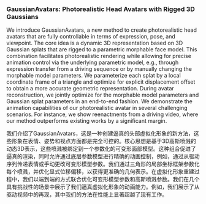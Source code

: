 ### GaussianAvatars: Photorealistic Head Avatars with Rigged 3D Gaussians

We introduce GaussianAvatars, a new method to create photorealistic head avatars that are fully controllable in terms of expression, pose, and viewpoint. The core idea is a dynamic 3D representation based on 3D Gaussian splats that are rigged to a parametric morphable face model. This combination facilitates photorealistic rendering while allowing for precise animation control via the underlying parametric model, e.g., through expression transfer from a driving sequence or by manually changing the morphable model parameters. We parameterize each splat by a local coordinate frame of a triangle and optimize for explicit displacement offset to obtain a more accurate geometric representation. During avatar reconstruction, we jointly optimize for the morphable model parameters and Gaussian splat parameters in an end-to-end fashion. We demonstrate the animation capabilities of our photorealistic avatar in several challenging scenarios. For instance, we show reenactments from a driving video, where our method outperforms existing works by a significant margin.

我们介绍了GaussianAvatars，这是一种创建逼真的头部虚拟化形象的新方法，这些形象在表情、姿势和视点方面都是完全可控的。核心思想是基于3D高斯喷溅的动态3D表示，这些喷溅被绑定到一个参数化的可变形面部模型。这种组合促进了逼真的渲染，同时允许通过底层参数模型进行精确的动画控制，例如，通过从驱动序列传递表情或手动更改可变形模型参数。我们通过三角形的局部坐标框架参数化每个喷溅，并优化显式位移偏移，以获得更准确的几何表示。在虚拟化形象重建过程中，我们以端到端的方式联合优化可变形模型参数和高斯喷溅参数。我们在几个具有挑战性的场景中展示了我们逼真虚拟化形象的动画能力。例如，我们展示了从驱动视频中的再现，其中我们的方法在性能上显著超越了现有工作。
